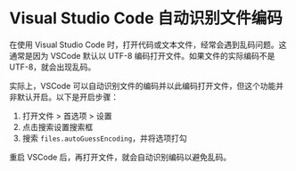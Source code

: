 # Visual Studio Code 自动识别文件编码

在使用 Visual Studio Code 时，打开代码或文本文件，经常会遇到乱码问题。这通常是因为 VSCode 默认以 UTF-8 编码打开文件。如果文件的实际编码不是 UTF-8，就会出现乱码。

实际上，VSCode 可以自动识别文件的编码并以此编码打开文件，但这个功能并非默认开启。以下是开启步骤：

1. 打开文件 > 首选项 > 设置
2. 点击搜索设置搜索框
3. 搜索 `files.autoGuessEncoding`，并将选项打勾

重启 VSCode 后，再打开文件，就会自动识别编码以避免乱码。